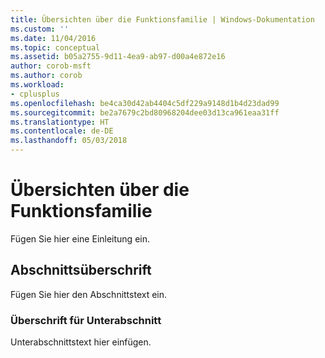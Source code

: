```yaml
---
title: Übersichten über die Funktionsfamilie | Windows-Dokumentation
ms.custom: ''
ms.date: 11/04/2016
ms.topic: conceptual
ms.assetid: b05a2755-9d11-4ea9-ab97-d00a4e872e16
author: corob-msft
ms.author: corob
ms.workload:
- cplusplus
ms.openlocfilehash: be4ca30d42ab4404c5df229a9148d1b4d23dad99
ms.sourcegitcommit: be2a7679c2bd80968204dee03d13ca961eaa31ff
ms.translationtype: HT
ms.contentlocale: de-DE
ms.lasthandoff: 05/03/2018
---
```

# <a name="function-family-overviews"></a>Übersichten über die Funktionsfamilie
Fügen Sie hier eine Einleitung ein.  
  
## <a name="section-heading"></a>Abschnittsüberschrift  
 Fügen Sie hier den Abschnittstext ein.  
  
### <a name="subsection-heading"></a>Überschrift für Unterabschnitt  
 Unterabschnittstext hier einfügen.
